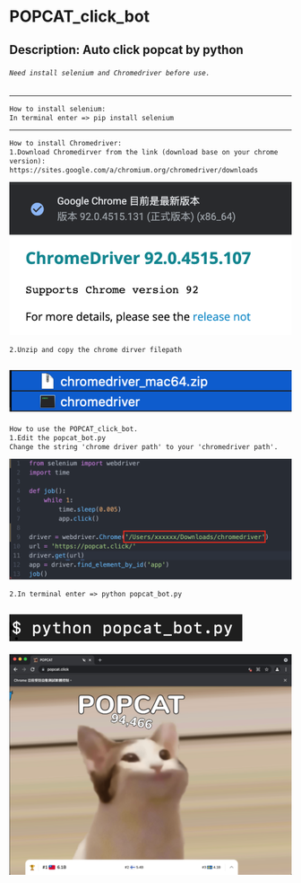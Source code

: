 # POPCAT_click_bot
## Description: Auto click popcat by python
###### `Need install selenium and Chromedriver before use.`  
---  
```
How to install selenium:  
In terminal enter => pip install selenium  
```
---  
```
How to install Chromedriver:  
1.Download Chromedirver from the link (download base on your chrome version):
https://sites.google.com/a/chromium.org/chromedriver/downloads
```
![seeChromeVersion](https://raw.githubusercontent.com/devmixcat/POPCAT_click_bot/main/docs/seeChromeVersion.png "seeChromeVersion")
![downChromeDriver](https://raw.githubusercontent.com/devmixcat/POPCAT_click_bot/main/docs/downChromeDriver.png "downChromeDriver")
```
2.Unzip and copy the chrome dirver filepath   
```
![chromedriverFiles](https://raw.githubusercontent.com/devmixcat/POPCAT_click_bot/main/docs/chromedriverFIles.png "chromedriverFiles")
--- 
```
How to use the POPCAT_click_bot.  
1.Edit the popcat_bot.py 
Change the string 'chrome driver path' to your 'chromedriver path'.   
```
![changePath](https://raw.githubusercontent.com/devmixcat/POPCAT_click_bot/main/docs/changePath.png "changePath")
```
2.In terminal enter => python popcat_bot.py  
```
![executePython](https://raw.githubusercontent.com/devmixcat/POPCAT_click_bot/main/docs/executePython.png "executePython")
---
![popcat](https://raw.githubusercontent.com/devmixcat/POPCAT_click_bot/main/docs/popcat.png "popcat")
